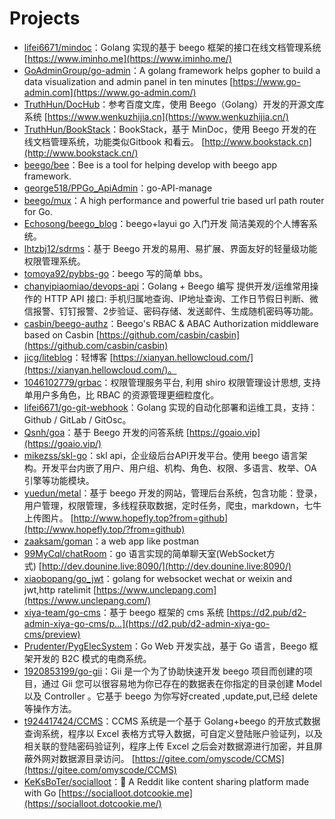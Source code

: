 # Projects

- [lifei6671/mindoc](https://github.com/lifei6671/mindoc)：Golang 实现的基于 beego 框架的接口在线文档管理系统  [https://www.iminho.me](https://www.iminho.me/)
- [GoAdminGroup/go-admin](https://github.com/GoAdminGroup/go-admin)：A golang framework helps gopher to build a data visualization and admin panel in ten minutes [https://www.go-admin.com](https://www.go-admin.com/)
- [TruthHun/DocHub](https://github.com/TruthHun/DocHub)：参考百度文库，使用 Beego（Golang）开发的开源文库系统 [https://www.wenkuzhijia.cn](https://www.wenkuzhijia.cn/)
- [TruthHun/BookStack](https://github.com/TruthHun/BookStack)：BookStack，基于 MinDoc，使用 Beego 开发的在线文档管理系统，功能类似Gitbook 和看云。 [http://www.bookstack.cn](http://www.bookstack.cn/)
- [beego/bee](https://github.com/beego/bee)：Bee is a tool for helping develop with beego app framework.
- [george518/PPGo_ApiAdmin](https://github.com/george518/PPGo_ApiAdmin)：go-API-manage
- [beego/mux](https://github.com/beego/mux)：A high performance and powerful trie based url path router for Go.
- [Echosong/beego_blog](https://github.com/Echosong/beego_blog)：beego+layui go 入门开发 简洁美观的个人博客系统。
- [lhtzbj12/sdrms](https://github.com/lhtzbj12/sdrms)：基于 Beego 开发的易用、易扩展、界面友好的轻量级功能权限管理系统。
- [tomoya92/pybbs-go](https://github.com/tomoya92/pybbs-go)：beego 写的简单 bbs。
- [chanyipiaomiao/devops-api](https://github.com/chanyipiaomiao/devops-api)：Golang + Beego 编写 提供开发/运维常用操作的 HTTP API 接口: 手机归属地查询、IP地址查询、工作日节假日判断、微信报警、钉钉报警、2步验证、密码存储、发送邮件、生成随机密码等功能。
- [casbin/beego-authz](https://github.com/casbin/beego-authz)：Beego's RBAC & ABAC Authorization middleware based on Casbin [https://github.com/casbin/casbin](https://github.com/casbin/casbin)
- [jicg/liteblog](https://github.com/jicg/liteblog)：轻博客 [https://xianyan.hellowcloud.com/](https://xianyan.hellowcloud.com/)。
- [1046102779/grbac](https://github.com/1046102779/grbac)：权限管理服务平台, 利用 shiro 权限管理设计思想, 支持单用户多角色，比 RBAC 的资源管理更细粒度化。
- [lifei6671/go-git-webhook](https://github.com/lifei6671/go-git-webhook)：Golang 实现的自动化部署和运维工具，支持：Github / GitLab / GitOsc。
- [Qsnh/goa](https://github.com/Qsnh/goa)：基于 Beego 开发的问答系统 [https://goaio.vip](https://goaio.vip/)
- [mikezss/skl-go](https://github.com/mikezss/skl-go)：skl api，企业级后台API开发平台。使用 beego 语言架构。开发平台内嵌了用户、用户组、机构、角色、权限、多语言、枚举、OA引擎等功能模块。
- [yuedun/metal](https://github.com/yuedun/metal)：基于 beego 开发的网站，管理后台系统，包含功能：登录，用户管理，权限管理，多线程获取数据，定时任务，爬虫，markdown，七牛上传图片。 [http://www.hopefly.top?from=github](http://www.hopefly.top/?from=github)
- [zaaksam/goman](https://github.com/zaaksam/goman)：a web app like postman
- [99MyCql/chatRoom](https://github.com/99MyCql/chatRoom)：go 语言实现的简单聊天室(WebSocket方式) [http://dev.dounine.live:8090/](http://dev.dounine.live:8090/)
- [xiaobopang/go_jwt](https://github.com/xiaobopang/go_jwt)：golang for websocket wechat or weixin and jwt,http ratelimit [https://www.unclepang.com](https://www.unclepang.com/)
- [xiya-team/go-cms](https://github.com/xiya-team/go-cms)：基于 beego 框架的 cms 系统 [https://d2.pub/d2-admin-xiya-go-cms/p…](https://d2.pub/d2-admin-xiya-go-cms/preview)
- [Prudenter/PygElecSystem](https://github.com/Prudenter/PygElecSystem)：Go Web 开发实战，基于 Go 语言，Beego 框架开发的 B2C 模式的电商系统。
- [1920853199/go-gii](https://github.com/1920853199/go-gii)：Gii 是一个为了协助快速开发 beego 项目而创建的项目，通过 Gii 您可以很容易地为你已存在的数据表在你指定的目录创建 Model 以及 Controller 。它基于 beego 为你写好created ,update,put,已经 delete 等操作方法。
- [t924417424/CCMS](https://github.com/t924417424/CCMS)：CCMS 系统是一个基于 Golang+beego 的开放式数据查询系统，程序以 Excel 表格方式导入数据，可自定义登陆账户验证列，以及相关联的登陆密码验证列，程序上传 Excel 之后会对数据源进行加密，并且屏蔽外网对数据源目录访问。 [https://gitee.com/omyscode/CCMS](https://gitee.com/omyscode/CCMS)
- [KeKsBoTer/socialloot](https://github.com/KeKsBoTer/socialloot)：💎 A Reddit like content sharing platform made with Go [https://socialloot.dotcookie.me](https://socialloot.dotcookie.me/)



















